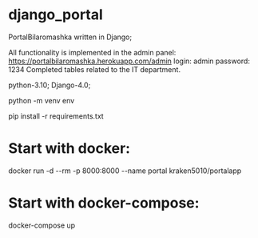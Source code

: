 # django_portal
PortalBilaromashka written in Django;

All functionality is implemented in the admin panel:
https://portalbilaromashka.herokuapp.com/admin
login: admin
password: 1234
Completed tables related to the IT department.

python-3.10; Django-4.0;

python -m venv env

pip install -r requirements.txt

# Start with docker:
docker run -d --rm -p 8000:8000 --name portal kraken5010/portalapp

# Start with docker-compose:
docker-compose up



